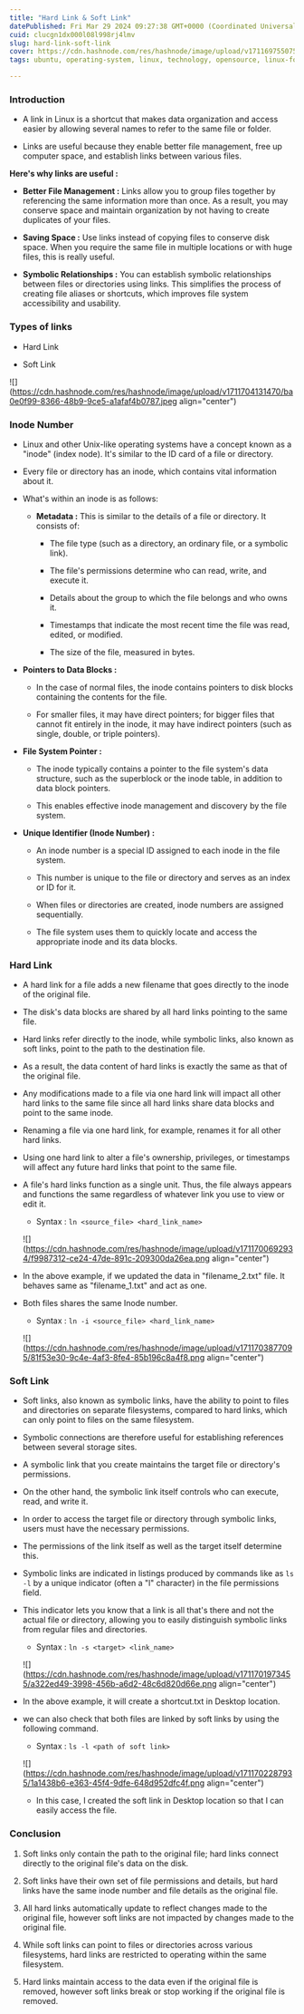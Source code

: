 ```yaml
---
title: "Hard Link & Soft Link"
datePublished: Fri Mar 29 2024 09:27:38 GMT+0000 (Coordinated Universal Time)
cuid: clucgn1dx000l08l998rj4lmv
slug: hard-link-soft-link
cover: https://cdn.hashnode.com/res/hashnode/image/upload/v1711697550759/62ebc9ad-479f-4f31-911a-748c47910b12.png
tags: ubuntu, operating-system, linux, technology, opensource, linux-for-beginners, linux-basics, system-administration

---
```


### Introduction

* A link in Linux is a shortcut that makes data organization and access easier by allowing several names to refer to the same file or folder.
    
* Links are useful because they enable better file management, free up computer space, and establish links between various files.
    

**Here's why links are useful :**

* **Better File Management :** Links allow you to group files together by referencing the same information more than once. As a result, you may conserve space and maintain organization by not having to create duplicates of your files.
    
* **Saving Space :** Use links instead of copying files to conserve disk space. When you require the same file in multiple locations or with huge files, this is really useful.
    
* **Symbolic Relationships :** You can establish symbolic relationships between files or directories using links. This simplifies the process of creating file aliases or shortcuts, which improves file system accessibility and usability.
    

### Types of links

* Hard Link
    
* Soft Link
    

![](https://cdn.hashnode.com/res/hashnode/image/upload/v1711704131470/ba0e0f99-8366-48b9-9ce5-a1afaf4b0787.jpeg align="center")

### Inode Number

* Linux and other Unix-like operating systems have a concept known as a "inode" (index node). It's similar to the ID card of a file or directory.
    
* Every file or directory has an inode, which contains vital information about it.
    
* What's within an inode is as follows:
    
    * **Metadata :** This is similar to the details of a file or directory. It consists of:
        
        * The file type (such as a directory, an ordinary file, or a symbolic link).
            
        * The file's permissions determine who can read, write, and execute it.
            
        * Details about the group to which the file belongs and who owns it.
            
        * Timestamps that indicate the most recent time the file was read, edited, or modified.
            
        * The size of the file, measured in bytes.
            
* **Pointers to Data Blocks :**
    
    * In the case of normal files, the inode contains pointers to disk blocks containing the contents for the file.
        
    * For smaller files, it may have direct pointers; for bigger files that cannot fit entirely in the inode, it may have indirect pointers (such as single, double, or triple pointers).
        
* **File System Pointer :**
    
    * The inode typically contains a pointer to the file system's data structure, such as the superblock or the inode table, in addition to data block pointers.
        
    * This enables effective inode management and discovery by the file system.
        
* **Unique Identifier (Inode Number) :**
    
    * An inode number is a special ID assigned to each inode in the file system.
        
    * This number is unique to the file or directory and serves as an index or ID for it.
        
    * When files or directories are created, inode numbers are assigned sequentially.
        
    * The file system uses them to quickly locate and access the appropriate inode and its data blocks.
        

### Hard Link

* A hard link for a file adds a new filename that goes directly to the inode of the original file.
    
* The disk's data blocks are shared by all hard links pointing to the same file.
    
* Hard links refer directly to the inode, while symbolic links, also known as soft links, point to the path to the destination file.
    
* As a result, the data content of hard links is exactly the same as that of the original file.
    
* Any modifications made to a file via one hard link will impact all other hard links to the same file since all hard links share data blocks and point to the same inode.
    
* Renaming a file via one hard link, for example, renames it for all other hard links.
    
* Using one hard link to alter a file's ownership, privileges, or timestamps will affect any future hard links that point to the same file.
    
* A file's hard links function as a single unit. Thus, the file always appears and functions the same regardless of whatever link you use to view or edit it.
    
    * Syntax : `ln <source_file> <hard_link_name>`
        
    
    ![](https://cdn.hashnode.com/res/hashnode/image/upload/v1711700692934/f9987312-ce24-47de-891c-209300da26ea.png align="center")
    
* In the above example, if we updated the data in "filename\_2.txt" file. It behaves same as "filename\_1.txt" and act as one.
    
* Both files shares the same Inode number.
    
    * Syntax : `ln -i <source_file> <hard_link_name>`
        
    
    ![](https://cdn.hashnode.com/res/hashnode/image/upload/v1711703877095/81f53e30-9c4e-4af3-8fe4-85b196c8a4f8.png align="center")
    

### Soft Link

* Soft links, also known as symbolic links, have the ability to point to files and directories on separate filesystems, compared to hard links, which can only point to files on the same filesystem.
    
* Symbolic connections are therefore useful for establishing references between several storage sites.
    
* A symbolic link that you create maintains the target file or directory's permissions.
    
* On the other hand, the symbolic link itself controls who can execute, read, and write it.
    
* In order to access the target file or directory through symbolic links, users must have the necessary permissions.
    
* The permissions of the link itself as well as the target itself determine this.
    
* Symbolic links are indicated in listings produced by commands like as `ls -l` by a unique indicator (often a "l" character) in the file permissions field.
    
* This indicator lets you know that a link is all that's there and not the actual file or directory, allowing you to easily distinguish symbolic links from regular files and directories.
    
    * Syntax : `ln -s <target> <link_name>`
        
    
    ![](https://cdn.hashnode.com/res/hashnode/image/upload/v1711701973455/a322ed49-3998-456b-a6d2-48c6d820d66e.png align="center")
    
* In the above example, it will create a shortcut.txt in Desktop location.
    
* we can also check that both files are linked by soft links by using the following command.
    
    * Syntax : `ls -l <path of soft link>`
        
    
    ![](https://cdn.hashnode.com/res/hashnode/image/upload/v1711702287935/1a1438b6-e363-45f4-9dfe-648d952dfc4f.png align="center")
    
    * In this case, I created the soft link in Desktop location so that I can easily access the file.
        

### Conclusion

1. Soft links only contain the path to the original file; hard links connect directly to the original file's data on the disk.
    
2. Soft links have their own set of file permissions and details, but hard links have the same inode number and file details as the original file.
    
3. All hard links automatically update to reflect changes made to the original file, however soft links are not impacted by changes made to the original file.
    
4. While soft links can point to files or directories across various filesystems, hard links are restricted to operating within the same filesystem.
    
5. Hard links maintain access to the data even if the original file is removed, however soft links break or stop working if the original file is removed.
